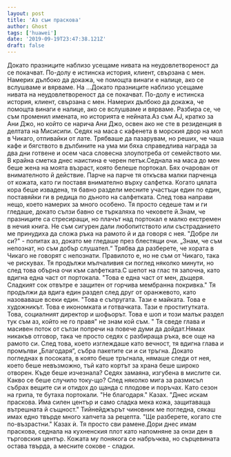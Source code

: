 ```yaml
---
layout: post
title: 'Аз съм праскова'
author: Ghost
tags: ['huawei']
date: '2019-09-19T23:47:38.121Z'
draft: false
---
```


Докато празниците наблизо усещаме нивата на неудовлетвореност да се покачват. По-долу е истинска история, клиент, свързана с мен. Намерих дълбоко да докажа, че помощта винаги е налице, ако се вслушваме и вярваме. На ...Докато празниците наблизо усещаме нивата на неудовлетвореност да се покачват. По-долу е истинска история, клиент, свързана с мен. Намерих дълбоко да докажа, че помощта винаги е налице, ако се вслушваме и вярваме. Разбира се, че съм променил имената, но историята е нейната.Аз съм AJ, кратко за Ани Джо, но който се нарича Ани Джо, освен ако не сте в резиденция в делтата на Мисисипи. Седях на маса с кафенета в морския двор на мол в Чикаго, отпивайки от лате. Трябваше да пазарувам, но реших, че чаша кафе и бягството в дълбините на ума ми бяха справедлива награда за два дни готвене и осем часа словесна злоупотреба от семейството ми. В крайна сметка днес наистина е черен петък.Седнала на маса до мен беше жена на моята възраст, която белеше портокал. Бях очарован от внимателното й действие. Парче на парче тя откъсва малки парченца от кожата, като ги поставя внимателно върху салфетка. Когато цялата кора беше извадена, тя бавно раздели месните участъци един по един, поставяйки ги в редица по дъното на салфетката. След това направи нещо, което намерих за много особено. Тя просто седеше там и ги гледаше, докато сълзи бавно се търкаляха по чековете й.Знам, че празниците са стресиращи, но плачът над портокал е малко екстремен в нечия книга. Не съм сигурен дали любопитството или състраданието ме принудиха да сложа ръка на рамото й и да говоря с нея. "Добре ли си?" - попитах аз, докато ме гледаше през блестящи очи. „Знам, че съм непознат, но съм добър слушател.“ Трябва да разберете, че хората в Чикаго не говорят с непознати. Правилото е, но не съм от Чикаго, така че рискувах. Тя продължи мълчаливия си поглед няколко минути, но след това обърна очи към салфетката.С шепот на глас тя започна, като вдигна една част от портокала. "Това е една част от мен, дъщеря. Сладкият сок отвътре е защитен от горчива мембранна покривка." Тя продължи да вдига един раздел след друг от оранжевото, като назоваваше всеки един. "Това е съпругата. Тази е майката. Това е художникът. Това е икономката и готвачката. Тази е проститутката. Това, социалният директор и шофьорът. Това е шоп и този малък раздел тук съм аз, който не го правя" не знам кой съм. " Тя сведе глава и масивен поток от сълзи попречи на повече думи да дойдат.Нямах никакъв отговор, така че просто седях с разбираща ръка, все още на рамото си. След това, което изглеждаше като вечност, тя вдигна глава и промълви „Благодаря“, събра пакетите си и си тръгна. Докато погледнах в посоката, в която беше тръгнала, нямаше следи от нея, което беше невъзможно, тъй като кортът за храна беше широко отворен. Къде беше изчезнала? Седях замаяна, изгубена в мислите си. Какво се беше случило току-що? След няколко мига за размисъл събрах вещите си и отидох до щанда с плодове и поръчах. Като сезон на грипа, те бутаха портокали. "Не благодаря." Казах. "Днес искам праскова. Има силен център и само сладка мека кожа, защитаваща вътрешната й същност." Тийнейджърът чиновник ме погледна, сякаш имах едно твърде много хапчета за рецепта. "Ще разберете, когато сте по-възрастни." Казах ѝ. Тя просто сви рамене.Дори днес имам праскова, седнала на кухненския плот като напомняне за онзи ден в търговския център. Кожата му понякога се набръчква, но сърцевината остава твърда, а месните сокове - сладки.
